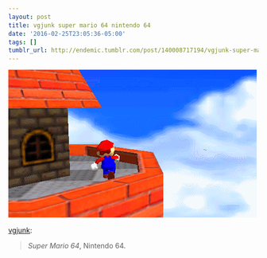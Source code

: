```yaml
---
layout: post
title: vgjunk super mario 64 nintendo 64
date: '2016-02-25T23:05:36-05:00'
tags: []
tumblr_url: http://endemic.tumblr.com/post/140008717194/vgjunk-super-mario-64-nintendo-64
---
```

 ![](/tumblr_files/tumblr_o347xegreZ1qd4q8ao1_500.gif)  

[vgjunk](http://vgjunk.tumblr.com/post/139984952438):

> _Super Mario 64_, Nintendo 64.
